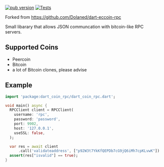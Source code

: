 <a href="https://pub.dartlang.org/packages/dart_coin_rpc"><img alt="pub version" src="https://img.shields.io/pub/v/dart_coin_rpc?style=flat-squaree"></a>
[![Tests](https://github.com/Vesta-wallet/dart-coin-rpc/actions/workflows/tests.yml/badge.svg)](https://github.com/Vesta-wallet/dart-coin-rpc/action/workflows/tests.yml)

Forked from https://github.com/Dolaned/dart-eccoin-rpc

Small libarary that allows JSON communcation with bitcoin-like RPC servers.

## Supported Coins
- Peercoin 
- Bitcoin
- a lot of Bitcoin clones, please advise 

## Example
```dart
import 'package:dart_coin_rpc/dart_coin_rpc.dart';

void main() async {
  RPCClient client = RPCClient(
    username: 'rpc',
    password: 'password',
    port: 9902,
    host: '127.0.0.1',
    useSSL: false,
  );

  var res = await client
      .call('validateaddress', ["p92W3t7YkKfQEPDb7cG9jQ6iMh7cpKLvwK"]) as Map;
  assert(res["isvalid"] == true);
}

```
